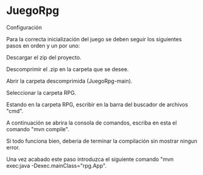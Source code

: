 # JuegoRpg

Configuración

Para la correcta inicialización del juego se deben seguir los siguientes pasos en orden y un por uno:

Descargar el zip del proyecto.

Descomprimir el .zip en la carpeta que se desee.

Abrir la carpeta descomprimida (JuegoRpg-main).

Seleccionar la carpeta RPG.

Estando en la carpeta RPG, escribir en la barra del buscador de archivos "cmd".

A continuación se abrira la consola de comandos, escriba en esta el comando "mvn compile".

Si todo funciona bien, deberia de terminar la compilación sin mostrar ningun error.

Una vez acabado este paso introduzca el siguiente comando "mvn exec:java -Dexec.mainClass="rpg.App".
